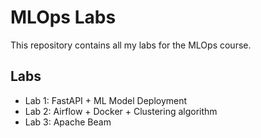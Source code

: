 # MLOps Labs

This repository contains all my labs for the MLOps course.

## Labs

- Lab 1: FastAPI + ML Model Deployment
- Lab 2: Airflow + Docker + Clustering algorithm
- Lab 3: Apache Beam
